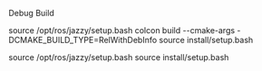 
Debug Build

source /opt/ros/jazzy/setup.bash
colcon build --cmake-args -DCMAKE_BUILD_TYPE=RelWithDebInfo
source install/setup.bash

source /opt/ros/jazzy/setup.bash
source install/setup.bash